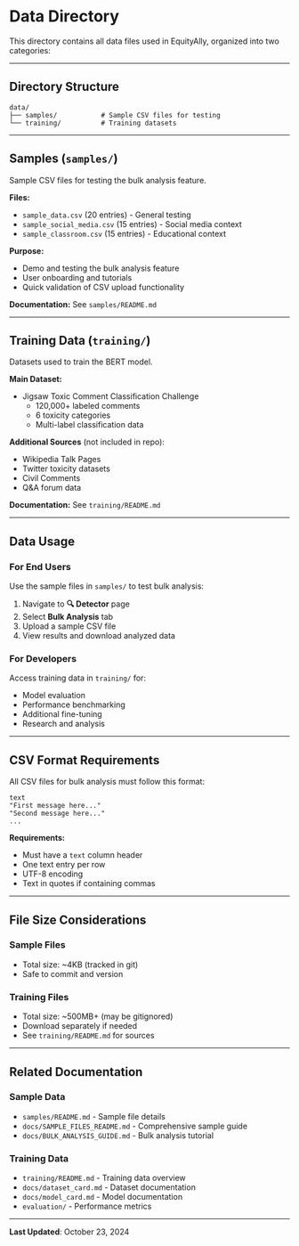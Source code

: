 # Data Directory

This directory contains all data files used in EquityAlly, organized into two categories:

---

## Directory Structure

```
data/
├── samples/           # Sample CSV files for testing
└── training/          # Training datasets
```

---

## Samples (`samples/`)

Sample CSV files for testing the bulk analysis feature.

**Files:**
- `sample_data.csv` (20 entries) - General testing
- `sample_social_media.csv` (15 entries) - Social media context
- `sample_classroom.csv` (15 entries) - Educational context

**Purpose:**
- Demo and testing the bulk analysis feature
- User onboarding and tutorials
- Quick validation of CSV upload functionality

**Documentation:** See `samples/README.md`

---

## Training Data (`training/`)

Datasets used to train the BERT model.

**Main Dataset:**
- Jigsaw Toxic Comment Classification Challenge
  - 120,000+ labeled comments
  - 6 toxicity categories
  - Multi-label classification data

**Additional Sources** (not included in repo):
- Wikipedia Talk Pages
- Twitter toxicity datasets
- Civil Comments
- Q&A forum data

**Documentation:** See `training/README.md`

---

## Data Usage

### For End Users
Use the sample files in `samples/` to test bulk analysis:
1. Navigate to **🔍 Detector** page
2. Select **Bulk Analysis** tab
3. Upload a sample CSV file
4. View results and download analyzed data

### For Developers
Access training data in `training/` for:
- Model evaluation
- Performance benchmarking
- Additional fine-tuning
- Research and analysis

---

## CSV Format Requirements

All CSV files for bulk analysis must follow this format:

```csv
text
"First message here..."
"Second message here..."
...
```

**Requirements:**
- Must have a `text` column header
- One text entry per row
- UTF-8 encoding
- Text in quotes if containing commas

---

## File Size Considerations

### Sample Files
- Total size: ~4KB (tracked in git)
- Safe to commit and version

### Training Files
- Total size: ~500MB+ (may be gitignored)
- Download separately if needed
- See `training/README.md` for sources

---

## Related Documentation

### Sample Data
- `samples/README.md` - Sample file details
- `docs/SAMPLE_FILES_README.md` - Comprehensive sample guide
- `docs/BULK_ANALYSIS_GUIDE.md` - Bulk analysis tutorial

### Training Data
- `training/README.md` - Training data overview
- `docs/dataset_card.md` - Dataset documentation
- `docs/model_card.md` - Model documentation
- `evaluation/` - Performance metrics

---

**Last Updated**: October 23, 2024

